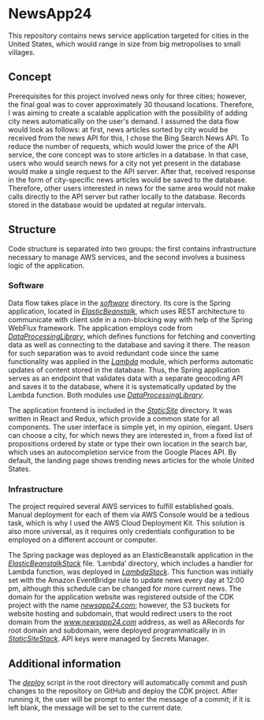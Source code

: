 # NewsApp24

This repository contains news service application targeted for cities in the United States, which would range in size from big metropolises to small villages.



## Concept

Prerequisites for this project involved news only for three cities; however, the final goal was to cover approximately 30 thousand locations. Therefore, I was aiming to create a scalable application with the possibility of adding city news automatically on the user's demand. I assumed the data flow would look as follows: at first, news articles sorted by city would be received from the news API for this, I chose the Bing Search News API. To reduce the number of requests, which would lower the price of the API service, the core concept was to store articles in a database. In that case, users who would search news for a city not yet present in the database would make a single request to the API server. After that, received response in the form of city-specific news articles would be saved to the database. Therefore, other users interested in news for the same area would not make calls directly to the API server but rather locally to the database. Records stored in the database would be updated at regular intervals.

## Structure

Code structure is separated into two groups: the first contains infrastructure necessary to manage AWS services, and the second involves a business logic of the application.

### Software

Data flow takes place in the _[software](software)_ directory. Its core is the Spring application, located in _[ElasticBeanstalk](software/ElasticBeanstalk)_, which uses REST architecture to communicate with client side in a non-blocking way with help of the Spring WebFlux framework. The application employs code from _[DataProcessingLibrary](software/DataProcessingLibrary)_, which defines functions for fetching and converting data as well as connecting to the database and saving it there. The reason for such separation was to avoid redundant code since the same functionality was applied in the _[Lambda](software/Lambda)_ module, which performs automatic updates of content stored in the database. Thus, the Spring application serves as an endpoint that validates data with a separate geocoding API and saves it to the database, where it is systematically updated by the Lambda function. Both modules use _[DataProcessingLibrary](software/DataProcessingLibrary)_. 

The application frontend is included in the _[StaticSite](software/StaticSite)_ directory. It was written in React and Redux, which provide a common state for all components. The user interface is simple yet, in my opinion, elegant. Users can choose a city, for which news they are interested in, from a fixed list of propositions ordered by state or type their own location in the search bar, which uses an autocompletion service from the Google Places API. By default, the landing page shows trending news articles for the whole United States.

### Infrastructure

The project required several AWS services to fulfill established goals. Manual deployment for each of them via AWS Console would be a tedious task, which is why I used the AWS Cloud Deployment Kit. This solution is also more universal, as it requires only credentials configuration to be employed on a different account or computer.

The Spring package was deployed as an ElasticBeanstalk application in the _[ElasticBeanstalkStack](infrastructure/src/main/java/com/infrastructure/ElasticBeanstalkStack.java)_ file. ‘Lambda’ directory, which includes a handler for Lambda function, was deployed in _[LambdaStack](infrastructure/src/main/java/com/infrastructure/LambdaStack.java)_. This function was initially set with the Amazon EventBridge rule to update news every day at 12:00 pm, although this schedule can be changed for more current news. The domain for the application website was registered outside of the CDK project with the name _[newsapp24.com](http://newsapp24.com/)_; however, the S3 buckets for website hosting and subdomain, that would redirect users to the root domain from the _www.newsapp24.com_ address, as well as ARecords for root domain and subdomain, were deployed programmatically in in _[StaticSiteStack](infrastructure/src/main/java/com/infrastructure/StaticSiteStack.java)_. API keys were managed by Secrets Manager.

## Additional information
The _[deploy](deploy.sh)_ script in the root directory will automatically commit and push changes to the repository on GitHub and deploy the CDK project. After running it, the user will be prompt to enter the message of a commit; if it is left blank, the message will be set to the current date.